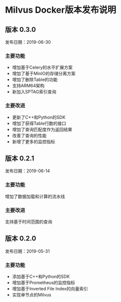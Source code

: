 # Milvus Docker版本发布说明
## 版本 0.3.0
发布日期：2019-06-30

### 主要功能

- 增加基于Celery的水平扩展方案
- 增加了基于MinIO的存储分离方案
- 增加了删除Table的功能
- 支持ARM64架构
- 新加入SPTAG索引查询

### 主要改进

- 更新了C++和Python的SDK
- 增加了获得Table行数的接口
- 增加了查询匹配度作为返回结果
- 改善了查询的性能
- 新增了更多的监控指标

## 版本 0.2.1
发布日期：2019-06-14

### 主要功能

增加了数据加载和计算的流水线

### 主要改进

支持基于时间范围的查询

## 版本 0.2.0
发布日期：2019-05-31

### 主要功能

- 添加基于C++和Python的SDK
- 增加基于Prometheus的监控指标
- 增加基于Inverted File Index的向量索引
- 实现单节点的Milvus
